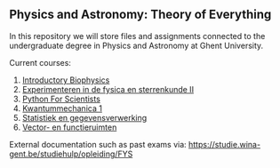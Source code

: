 ## Physics and Astronomy: Theory of Everything
In this repository we will store files and assignments connected to the undergraduate degree in Physics and Astronomy at Ghent University. 

Current courses:
  1. [Introductory Biophysics](biophysics) 
  2. [Experimenteren in de fysica en sterrenkunde II](Experimenteren-in-fs-2) 
  3. [Python For Scientists](Py4Sci) 
  4. [Kwantummechanica 1](Quantum-physics-I) 
  5. [Statistiek en gegevensverwerking](Statistiek-en-gegevensverwerking) 
  6. [Vector- en functieruimten](Vector-and-functionspaces) 

External documentation such as past exams via: https://studie.wina-gent.be/studiehulp/opleiding/FYS
